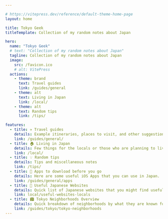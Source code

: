 ```yaml
---

# https://vitepress.dev/reference/default-theme-home-page
layout: home

title: Tokyo Geek
titleTemplate: Collection of my random notes about Japan

hero:
  name: "Tokyo Geek"
  # text: "Collection of my random notes about Japan"
  tagline: Collection of my random notes about Japan
  image:
    src: /favicon.ico
    # alt: VitePress
  actions:
    - theme: brand
      text: Travel guides
      link: /guides/general
    - theme: alt
      text: Living in Japan
      link: /local/
    - theme: alt
      text: Random tips
      link: /tips/

features:
  - title: ✈️ Travel guides
    details: Example itineraries, places to visit, and other suggestions for your trip
    link: /guides/general/
  - title: 🏠 Living in Japan
    details: Few things for the locals or those who are planning to live in Japan
    link: /local/
  - title: 💡 Random tips
    details: Tips and miscellaneous notes
    link: /tips/
  - title: 📲 Apps to download before you go
    details: Here are some useful iOS Apps that you can use in Japan.
    link: /guides/general/apps
  - title: 🔖 Useful Japanese Websites
    details: Quick list of Japanese websites that you might find useful
    link: local/useful-websites-locals
  - title: 🏙️ Tokyo Neighborhoods Overview
    details: Quick breakdown of neighborhoods by what they are known for
    link: /guides/tokyo/tokyo-neighborhoods
---
```


